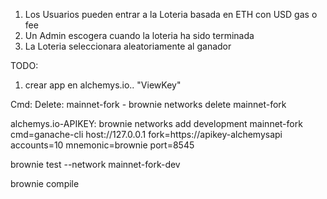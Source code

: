 1. Los Usuarios pueden entrar a la Loteria basada en ETH con USD gas o fee
2. Un Admin escogera cuando la loteria ha sido terminada
3. La Loteria seleccionara aleatoriamente al ganador

TODO:

1. crear app en alchemys.io.. "ViewKey"

Cmd:
Delete: mainnet-fork - brownie networks delete mainnet-fork

alchemys.io-APIKEY: brownie networks add development mainnet-fork cmd=ganache-cli host://127.0.0.1 fork=https://apikey-alchemysapi accounts=10 mnemonic=brownie port=8545

brownie test --network mainnet-fork-dev

brownie compile
